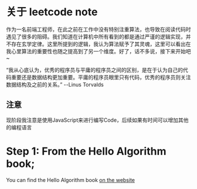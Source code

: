 # 关于 leetcode note
作为一名前端工程师，在此之前在工作中没有特别注重算法，也导致在阅读代码时遇见了很多的阻碍。我们知道在计算机中所有看到的都是通过严谨的逻辑实现，并不存在玄学定律。这里所提到的逻辑，我认为算法赋予了其灵魂，这里可以看出在我心里算法的重要性也随之提高到了另一个维度。好了，话不多说，接下来开始吧~

“我从心底认为，优秀的程序员与平庸的程序员之间的区别，是在于认为自己的代码重要还是数据结构更加重要。平庸的程序员眼里只有代码，优秀的程序员则关注数据结构及之前的关系。” --Linus Torvalds

## 注意
现阶段我注意是使用JavaScript来进行编写Code，后续如果有时间可以增加其他的编程语言

# Step 1: From the Hello Algorithm book;
You can find the Hello Algorithm book [on the website](https://www.hello-algo.com/chapter_preface/about_the_book/)
